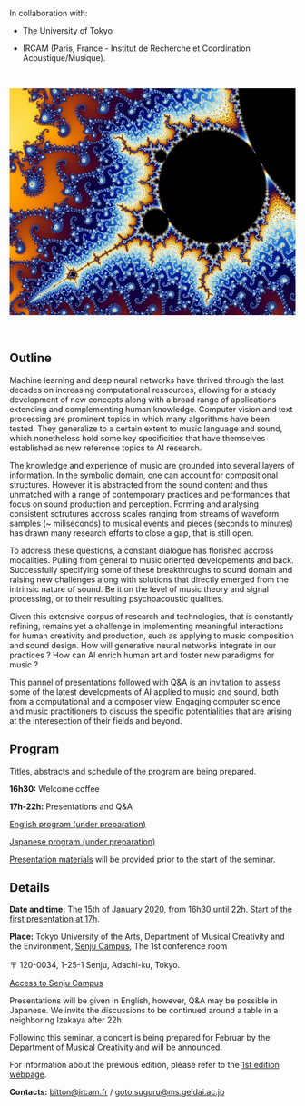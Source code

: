 In collaboration with:

* The University of Tokyo

* IRCAM (Paris, France - Institut de Recherche et Coordination Acoustique/Musique).

&nbsp;


<p align="center"> <img src="https://raw.githubusercontent.com/adrienchaton/seminar_geidai_AI_Music/master/misc/Mandelbrot.jpeg" width="533" height="400"> </p>

&nbsp;


## Outline

Machine learning and deep neural networks have thrived through the last decades on increasing computational ressources, allowing for a steady development of new concepts along with a broad range of applications extending and complementing human knowledge. Computer vision and text processing are prominent topics in which many algorithms have been tested. They generalize to a certain extent to music language and sound, which nonetheless hold some key specificities that have themselves established as new reference topics to AI research.

The knowledge and experience of music are grounded into several layers of information. In the symbolic domain, one can account for compositional structures. However it is abstracted from the sound content and thus unmatched with a range of contemporary practices and performances that focus on sound production and perception. Forming and analysing consistent sctrutures accross scales ranging from streams of waveform samples (~ miliseconds) to musical events and pieces (seconds to minutes) has drawn many research efforts to close a gap, that is still open.

To address these questions, a constant dialogue has florished accross modalities. Pulling from general to music oriented developements and back. Successfully specifying some of these breakthroughs to sound domain and raising new challenges along with solutions that directly emerged from the intrinsic nature of sound. Be it on the level of music theory and signal processing, or to their resulting psychoacoustic qualities.

Given this extensive corpus of research and technologies, that is constantly refining, remains yet a challenge in implementing meaningful interactions for human creativity and production, such as applying to music composition and sound design. How will generative neural networks integrate in our practices ? How can AI enrich human art and foster new paradigms for music ?

This pannel of presentations followed with Q&A is an invitation to assess some of the latest developments of AI applied to music and sound, both from a computational and a composer view. Engaging computer science and music practitioners to discuss the specific potentialities that are arising at the interesection of their fields and beyond.

## Program

Titles, abstracts and schedule of the program are being prepared.

**16h30:** Welcome coffee

**17h-22h:** Presentations and Q&A

[English program (under preparation)](https://drive.google.com/file/d/1r2s5qw6tmqujOYshNpy4XJQDB0eqLJLN/view?usp=sharing)

[Japanese program (under preparation)](https://drive.google.com/file/d/1N6GI9itQTu5kZH7UKyq5WbXBqB7xdd7l/view?usp=sharing)

[Presentation materials](https://github.com/adrienchaton/seminar_geidai_AI_Music/tree/master/documents) will be provided prior to the start of the seminar.

## Details

**Date and time:** The 15th of January 2020, from 16h30 until 22h. <ins>Start of the first presentation at 17h</ins>.

**Place:** Tokyo University of the Arts, Department of Musical Creativity and the Environment, <ins>Senju Campus</ins>, The 1st conference room

〒 120-0034, 1-25-1 Senju, Adachi-ku, Tokyo.

[Access to Senju Campus](https://www.geidai.ac.jp/english/access#SenjuCampus)

Presentations will be given in English, however, Q&A may be possible in Japanese. We invite the discussions to be continued around a table in a neighboring Izakaya after 22h.

Following this seminar, a concert is being prepared for Februar by the Department of Musical Creativity and will be announced.

For information about the previous edition, please refer to the [1st edition webpage](https://tcmml.github.io).

**Contacts:** bitton@ircam.fr / goto.suguru@ms.geidai.ac.jp


<!---
The program of this seminar is being prepared and will be announced in the beginning of December.

It is a collaboration between:

* Tokyo University of the Arts (Geidai)

* The University of Tokyo (Todai)

* IRCAM (Paris, France - Institut de Recherche et Coordination Acoustique/Musique)

contact: bitton@ircam.fr

For information about the previous edition, please refer to the [1st edition webpage](https://tcmml.github.io)
-->

<!---

![Image](https://raw.githubusercontent.com/adrienchaton/seminar_geidai_AI_Music/master/misc/xmm_featured.jpg)

## Welcome to GitHub Pages

You can use the [editor on GitHub](https://github.com/adrienchaton/seminar_geidai_AI_Music/edit/master/README.md) to maintain and preview the content for your website in Markdown files.

Whenever you commit to this repository, GitHub Pages will run [Jekyll](https://jekyllrb.com/) to rebuild the pages in your site, from the content in your Markdown files.

### Markdown

Markdown is a lightweight and easy-to-use syntax for styling your writing. It includes conventions for

```markdown
Syntax highlighted code block

# Header 1
## Header 2
### Header 3

- Bulleted
- List

1. Numbered
2. List

**Bold** and _Italic_ and `Code` text

[Link](url) and ![Image](src)
```

For more details see [GitHub Flavored Markdown](https://guides.github.com/features/mastering-markdown/).

### Jekyll Themes

Your Pages site will use the layout and styles from the Jekyll theme you have selected in your [repository settings](https://github.com/adrienchaton/seminar_geidai_AI_Music/settings). The name of this theme is saved in the Jekyll `_config.yml` configuration file.

### Support or Contact

Having trouble with Pages? Check out our [documentation](https://help.github.com/categories/github-pages-basics/) or [contact support](https://github.com/contact) and we’ll help you sort it out.

-->

